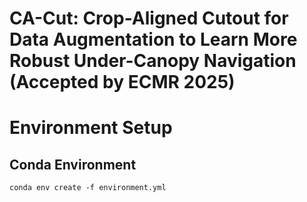 # CA-Cut: Crop-Aligned Cutout for Data Augmentation to Learn More Robust Under-Canopy Navigation (Accepted by ECMR 2025)

# Environment Setup

## Conda Environment
```
conda env create -f environment.yml
```

